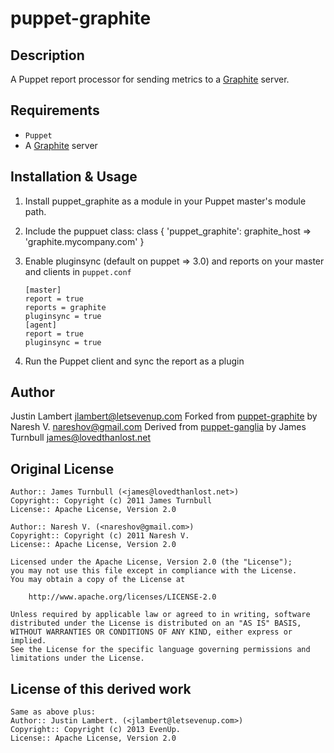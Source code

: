 puppet-graphite
==============

Description
-----------

A Puppet report processor for sending metrics to a [Graphite](http://graphite.wikidot.com/) server.

Requirements
------------

* `Puppet`
* A [Graphite](http://graphite.wikidot.com/) server

Installation & Usage
--------------------

1.  Install puppet_graphite as a module in your Puppet master's module path.

2.  Include the puppuet class:
        class { 'puppet_graphite':
          graphite_host =>  'graphite.mycompany.com'
        }

3.  Enable pluginsync (default on puppet => 3.0) and reports on your master and clients in `puppet.conf`

        [master]
        report = true
        reports = graphite
        pluginsync = true
        [agent]
        report = true
        pluginsync = true

4.  Run the Puppet client and sync the report as a plugin

Author
------

Justin Lambert <jlambert@letsevenup.com>
Forked from [puppet-graphite](https://github.com/nareshov/puppet-graphite) by Naresh V. <nareshov@gmail.com>
Derived from [puppet-ganglia](https://github.com/jamtur01/puppet-ganglia) by James Turnbull <james@lovedthanlost.net>

Original License
----------------

    Author:: James Turnbull (<james@lovedthanlost.net>)
    Copyright:: Copyright (c) 2011 James Turnbull
    License:: Apache License, Version 2.0

    Author:: Naresh V. (<nareshov@gmail.com>)
    Copyright:: Copyright (c) 2011 Naresh V.
    License:: Apache License, Version 2.0

    Licensed under the Apache License, Version 2.0 (the "License");
    you may not use this file except in compliance with the License.
    You may obtain a copy of the License at

        http://www.apache.org/licenses/LICENSE-2.0

    Unless required by applicable law or agreed to in writing, software
    distributed under the License is distributed on an "AS IS" BASIS,
    WITHOUT WARRANTIES OR CONDITIONS OF ANY KIND, either express or implied.
    See the License for the specific language governing permissions and
    limitations under the License.

License of this derived work
----------------------------

    Same as above plus:
    Author:: Justin Lambert. (<jlambert@letsevenup.com>)
    Copyright:: Copyright (c) 2013 EvenUp.
    License:: Apache License, Version 2.0
